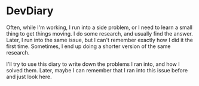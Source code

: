 # DevDiary

Often, while I'm working, I run into a side problem, or I need to learn a small thing to get things moving. I do some research, and usually find the answer.  
Later, I run into the same issue, but I can't remember exactly how I did it the first time. Sometimes, I end up doing a shorter version of the same research.  

I'll try to use this diary to write down the problems I ran into, and how I solved them. Later, maybe I can remember that I ran into this issue before and just look here.   